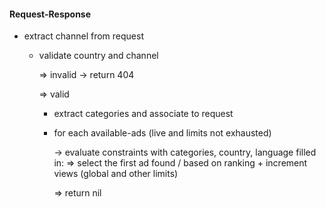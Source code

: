#### Request-Response

* extract channel from request
  - validate country and channel

	=> invalid -> return 404

	=> valid
      - extract categories and associate to request

      - for each available-ads (live and limits not exhausted)

        -> evaluate constraints with categories, country, language filled in:
           => select the first ad found / based on ranking + increment views (global and other limits)

           => return nil
